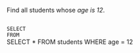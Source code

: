 Find all students whose _age is 12_.



<codeblock language="sql" dbName="students1.db" type="exercise" testMode="fixedInput">
<code>
SELECT  
FROM
</code>

<solution>
SELECT *
FROM students
WHERE age = 12
</solution>
</codeblock>